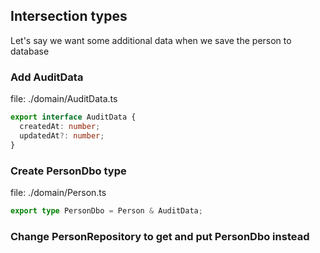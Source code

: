 ## Intersection types

Let's say we want some additional data when we save the person to database

### Add AuditData

file: ./domain/AuditData.ts

```ts
export interface AuditData {
  createdAt: number;
  updatedAt?: number;
}
```

### Create PersonDbo type

file: ./domain/Person.ts

```ts
export type PersonDbo = Person & AuditData;
```

### Change PersonRepository to get and put PersonDbo instead
